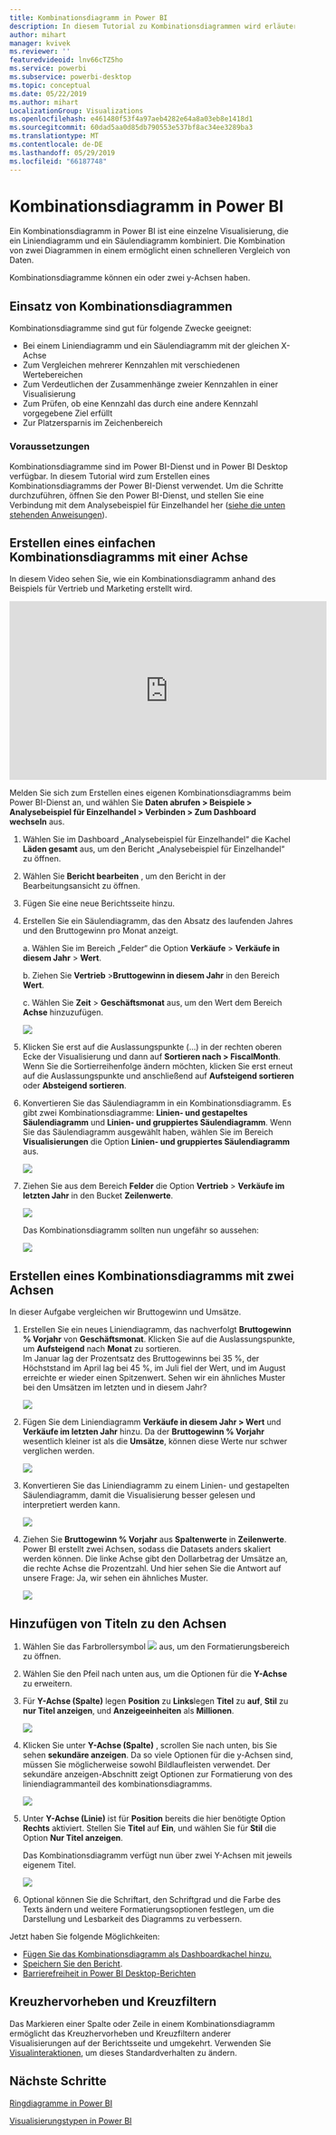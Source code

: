 ```yaml
---
title: Kombinationsdiagramm in Power BI
description: In diesem Tutorial zu Kombinationsdiagrammen wird erläutert, wann sie verwendet werden sollten und wie sie im Power BI-Dienst und in Power BI Desktop erstellt werden.
author: mihart
manager: kvivek
ms.reviewer: ''
featuredvideoid: lnv66cTZ5ho
ms.service: powerbi
ms.subservice: powerbi-desktop
ms.topic: conceptual
ms.date: 05/22/2019
ms.author: mihart
LocalizationGroup: Visualizations
ms.openlocfilehash: e461480f53f4a97aeb4282e64a8a03eb8e1418d1
ms.sourcegitcommit: 60dad5aa0d85db790553e537bf8ac34ee3289ba3
ms.translationtype: MT
ms.contentlocale: de-DE
ms.lasthandoff: 05/29/2019
ms.locfileid: "66187748"
---
```

# <a name="combo-chart-in-power-bi"></a>Kombinationsdiagramm in Power BI
Ein Kombinationsdiagramm in Power BI ist eine einzelne Visualisierung, die ein Liniendiagramm und ein Säulendiagramm kombiniert. Die Kombination von zwei Diagrammen in einem ermöglicht einen schnelleren Vergleich von Daten.

Kombinationsdiagramme können ein oder zwei y-Achsen haben.

## <a name="when-to-use-a-combo-chart"></a>Einsatz von Kombinationsdiagrammen
Kombinationsdiagramme sind gut für folgende Zwecke geeignet:

* Bei einem Liniendiagramm und ein Säulendiagramm mit der gleichen X-Achse
* Zum Vergleichen mehrerer Kennzahlen mit verschiedenen Wertebereichen
* Zum Verdeutlichen der Zusammenhänge zweier Kennzahlen in einer Visualisierung
* Zum Prüfen, ob eine Kennzahl das durch eine andere Kennzahl vorgegebene Ziel erfüllt
* Zur Platzersparnis im Zeichenbereich

### <a name="prerequisites"></a>Voraussetzungen
Kombinationsdiagramme sind im Power BI-Dienst und in Power BI Desktop verfügbar. In diesem Tutorial wird zum Erstellen eines Kombinationsdiagramms der Power BI-Dienst verwendet. Um die Schritte durchzuführen, öffnen Sie den Power BI-Dienst, und stellen Sie eine Verbindung mit dem Analysebeispiel für Einzelhandel her ([siehe die unten stehenden Anweisungen](#create)).


## <a name="create-a-basic-single-axis-combo-chart"></a>Erstellen eines einfachen Kombinationsdiagramms mit einer Achse
In diesem Video sehen Sie, wie ein Kombinationsdiagramm anhand des Beispiels für Vertrieb und Marketing erstellt wird.

<iframe width="560" height="315" src="https://www.youtube.com/embed/lnv66cTZ5ho?list=PL1N57mwBHtN0JFoKSR0n-tBkUJHeMP2cP" frameborder="0" allowfullscreen></iframe>  

<a name="create"></a> Melden Sie sich zum Erstellen eines eigenen Kombinationsdiagramms beim Power BI-Dienst an, und wählen Sie **Daten abrufen \> Beispiele \> Analysebeispiel für Einzelhandel > Verbinden > Zum Dashboard wechseln** aus.

1. Wählen Sie im Dashboard „Analysebeispiel für Einzelhandel“ die Kachel **Läden gesamt** aus, um den Bericht „Analysebeispiel für Einzelhandel“ zu öffnen.
2. Wählen Sie **Bericht bearbeiten** , um den Bericht in der Bearbeitungsansicht zu öffnen.
3. Fügen Sie eine neue Berichtsseite hinzu.
4. Erstellen Sie ein Säulendiagramm, das den Absatz des laufenden Jahres und den Bruttogewinn pro Monat anzeigt.

    a.  Wählen Sie im Bereich „Felder“ die Option **Verkäufe** \> **Verkäufe in diesem Jahr**  >  **Wert**.

    b.  Ziehen Sie **Vertrieb** \>**Bruttogewinn in diesem Jahr** in den Bereich **Wert**.

    c. Wählen Sie **Zeit** \> **Geschäftsmonat** aus, um den Wert dem Bereich **Achse** hinzuzufügen.

    ![](media/power-bi-visualization-combo-chart/combotutorial1new.png)
5. Klicken Sie erst auf die Auslassungspunkte (...) in der rechten oberen Ecke der Visualisierung und dann auf **Sortieren nach > FiscalMonth**. Wenn Sie die Sortierreihenfolge ändern möchten, klicken Sie erst erneut auf die Auslassungspunkte und anschließend auf **Aufsteigend sortieren** oder **Absteigend sortieren**.

6. Konvertieren Sie das Säulendiagramm in ein Kombinationsdiagramm. Es gibt zwei Kombinationsdiagramme: **Linien- und gestapeltes Säulendiagramm** und **Linien- und gruppiertes Säulendiagramm**. Wenn Sie das Säulendiagramm ausgewählt haben, wählen Sie im Bereich **Visualisierungen** die Option **Linien- und gruppiertes Säulendiagramm** aus.

    ![](media/power-bi-visualization-combo-chart/converttocombo_new2.png)
7. Ziehen Sie aus dem Bereich **Felder** die Option **Vertrieb** \> **Verkäufe im letzten Jahr** in den Bucket **Zeilenwerte**.

   ![](media/power-bi-visualization-combo-chart/linevaluebucket.png)

   Das Kombinationsdiagramm sollten nun ungefähr so aussehen:

   ![](media/power-bi-visualization-combo-chart/combochartdone-new.png)

## <a name="create-a-combo-chart-with-two-axes"></a>Erstellen eines Kombinationsdiagramms mit zwei Achsen
In dieser Aufgabe vergleichen wir Bruttogewinn und Umsätze.

1. Erstellen Sie ein neues Liniendiagramm, das nachverfolgt **Bruttogewinn % Vorjahr** von **Geschäftsmonat**. Klicken Sie auf die Auslassungspunkte, um **Aufsteigend** nach **Monat** zu sortieren.  
Im Januar lag der Prozentsatz des Bruttogewinns bei 35 %, der Höchststand im April lag bei 45 %, im Juli fiel der Wert, und im August erreichte er wieder einen Spitzenwert. Sehen wir ein ähnliches Muster bei den Umsätzen im letzten und in diesem Jahr?

   ![](media/power-bi-visualization-combo-chart/combo1_new.png)
2. Fügen Sie dem Liniendiagramm **Verkäufe in diesem Jahr > Wert** und **Verkäufe im letzten Jahr** hinzu. Da der **Bruttogewinn % Vorjahr** wesentlich kleiner ist als die **Umsätze**, können diese Werte nur schwer verglichen werden.      

   ![](media/power-bi-visualization-combo-chart/flatline_new.png)
3. Konvertieren Sie das Liniendiagramm zu einem Linien- und gestapelten Säulendiagramm, damit die Visualisierung besser gelesen und interpretiert werden kann.

   ![](media/power-bi-visualization-combo-chart/converttocombo_new.png)
4. Ziehen Sie **Bruttogewinn % Vorjahr** aus **Spaltenwerte** in **Zeilenwerte**. Power BI erstellt zwei Achsen, sodass die Datasets anders skaliert werden können. Die linke Achse gibt den Dollarbetrag der Umsätze an, die rechte Achse die Prozentzahl. Und hier sehen Sie die Antwort auf unsere Frage: Ja, wir sehen ein ähnliches Muster.

   ![](media/power-bi-visualization-combo-chart/power-bi-clustered-combo.png)    

## <a name="add-titles-to-the-axes"></a>Hinzufügen von Titeln zu den Achsen
1. Wählen Sie das Farbrollersymbol ![](media/power-bi-visualization-combo-chart/power-bi-paintroller.png) aus, um den Formatierungsbereich zu öffnen.
2. Wählen Sie den Pfeil nach unten aus, um die Optionen für die **Y-Achse** zu erweitern.
3. Für **Y-Achse (Spalte)** legen **Position** zu **Links**legen **Titel** zu **auf**,  **Stil** zu **nur Titel anzeigen**, und **Anzeigeeinheiten** als **Millionen**.

   ![](media/power-bi-visualization-combo-chart/power-bi-open-y.png)
4. Klicken Sie unter **Y-Achse (Spalte)** , scrollen Sie nach unten, bis Sie sehen **sekundäre anzeigen**. Da so viele Optionen für die y-Achsen sind, müssen Sie möglicherweise sowohl Bildlaufleisten verwendet. Der sekundäre anzeigen-Abschnitt zeigt Optionen zur Formatierung von des liniendiagrammanteil des kombinationsdiagramms.

   ![](media/power-bi-visualization-combo-chart/power-bi-secondary.png)
5. Unter **Y-Achse (Linie)** ist für **Position** bereits die hier benötigte Option **Rechts** aktiviert. Stellen Sie **Titel**  auf **Ein**, und wählen Sie für **Stil** die Option **Nur Titel anzeigen**.

   Das Kombinationsdiagramm verfügt nun über zwei Y-Achsen mit jeweils eigenem Titel.

   ![](media/power-bi-visualization-combo-chart/power-bi-2-titles.png)

6. Optional können Sie die Schriftart, den Schriftgrad und die Farbe des Texts ändern und weitere Formatierungsoptionen festlegen, um die Darstellung und Lesbarkeit des Diagramms zu verbessern.

Jetzt haben Sie folgende Möglichkeiten:

* [Fügen Sie das Kombinationsdiagramm als Dashboardkachel hinzu.](../service-dashboard-tiles.md)
* [Speichern Sie den Bericht](../service-report-save.md).
* [Barrierefreiheit in Power BI Desktop-Berichten](../desktop-accessibility.md)

## <a name="cross-highlighting-and-cross-filtering"></a>Kreuzhervorheben und Kreuzfiltern

Das Markieren einer Spalte oder Zeile in einem Kombinationsdiagramm ermöglicht das Kreuzhervorheben und Kreuzfiltern anderer Visualisierungen auf der Berichtsseite und umgekehrt. Verwenden Sie [Visualinteraktionen](../service-reports-visual-interactions.md), um dieses Standardverhalten zu ändern.

## <a name="next-steps"></a>Nächste Schritte

[Ringdiagramme in Power BI](power-bi-visualization-doughnut-charts.md)

[Visualisierungstypen in Power BI](power-bi-visualization-types-for-reports-and-q-and-a.md)
